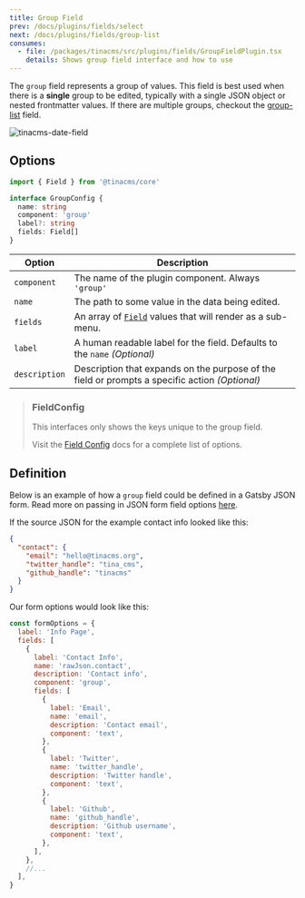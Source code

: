```yaml
---
title: Group Field
prev: /docs/plugins/fields/select
next: /docs/plugins/fields/group-list
consumes:
  - file: /packages/tinacms/src/plugins/fields/GroupFieldPlugin.tsx
    details: Shows group field interface and how to use
---
```


The `group` field represents a group of values. This field is best used when there is a **single** group to be edited, typically with a single JSON object or nested frontmatter values. If there are multiple groups, checkout the [group-list](/docs/plugins/fields/group-list) field.

![tinacms-date-field](/img/fields/group.gif)

## Options

```typescript
import { Field } from '@tinacms/core'

interface GroupConfig {
  name: string
  component: 'group'
  label?: string
  fields: Field[]
}
```

| Option        | Description                                                                                    |
| ------------- | ---------------------------------------------------------------------------------------------- |
| `component`   | The name of the plugin component. Always `'group'`                                             |
| `name`        | The path to some value in the data being edited.                                               |
| `fields`      | An array of [`Field`](/docs/plugins/fields) values that will render as a sub-menu.             |
| `label`       | A human readable label for the field. Defaults to the `name` _(Optional)_                      |
| `description` | Description that expands on the purpose of the field or prompts a specific action _(Optional)_ |

> ### FieldConfig
>
> This interfaces only shows the keys unique to the group field.
>
> Visit the [Field Config](/docs/plugins/fields) docs for a complete list of options.

## Definition

Below is an example of how a `group` field could be defined in a Gatsby JSON form. Read more on passing in JSON form field options [here](/guides/gatsby/gatsby-json/customize-form).

If the source JSON for the example contact info looked like this:

```json
{
  "contact": {
    "email": "hello@tinacms.org",
    "twitter_handle": "tina_cms",
    "github_handle": "tinacms"
  }
}
```

Our form options would look like this:

```javascript
const formOptions = {
  label: 'Info Page',
  fields: [
    {
      label: 'Contact Info',
      name: 'rawJson.contact',
      description: 'Contact info',
      component: 'group',
      fields: [
        {
          label: 'Email',
          name: 'email',
          description: 'Contact email',
          component: 'text',
        },
        {
          label: 'Twitter',
          name: 'twitter_handle',
          description: 'Twitter handle',
          component: 'text',
        },
        {
          label: 'Github',
          name: 'github_handle',
          description: 'Github username',
          component: 'text',
        },
      ],
    },
    //...
  ],
}
```
